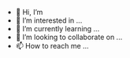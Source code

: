 - 👋 Hi, I’m 
- 👀 I’m interested in ...
- 🌱 I’m currently learning ...
- 💞️ I’m looking to collaborate on ...
- 📫 How to reach me ...

<!---
zecrew/zecrew is a ✨ special ✨ repository because its `README.md` (this file) appears on your GitHub profile.
You can click the Preview link to take a look at your changes.
--->

